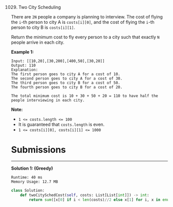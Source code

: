 1029. Two City Scheduling

There are `2N` people a company is planning to interview. The cost of flying the `i`-th person to city A is `costs[i][0]`, and the cost of flying the `i`-th person to city B is `costs[i][1]`.

Return the minimum cost to fly every person to a city such that exactly `N` people arrive in each city.

 

**Example 1:**
```
Input: [[10,20],[30,200],[400,50],[30,20]]
Output: 110
Explanation: 
The first person goes to city A for a cost of 10.
The second person goes to city A for a cost of 30.
The third person goes to city B for a cost of 50.
The fourth person goes to city B for a cost of 20.

The total minimum cost is 10 + 30 + 50 + 20 = 110 to have half the people interviewing in each city.
```

**Note:**

* `1 <= costs.length <= 100`
* It is guaranteed that `costs.length` is even.
* `1 <= costs[i][0], costs[i][1] <= 1000`

# Submissions
---
**Solution 1: (Greedy)**
```
Runtime: 40 ms
Memory Usage: 12.7 MB
```
```python
class Solution:
    def twoCitySchedCost(self, costs: List[List[int]]) -> int:
        return sum([x[0] if i < len(costs)//2 else x[1] for i, x in enumerate(sorted(costs,key=lambda x: x[0]-x[1]))])
```